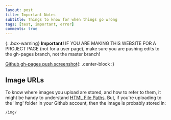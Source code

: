 ```yaml
---
layout: post
title: Important Notes
subtitle: Things to know for when things go wrong
tags: [test, important, error]
comments: true
---
```


{: .box-warning}
**Important!** IF YOU ARE MAKING THIS WEBSITE FOR A PROJECT PAGE (not for a user page), make sure you are pushing edits to the gh-pages branch, not the master branch!

[Github gh-pages push screenshot](/img/github-push-ghpages.png){: .center-block :}

## Image URLs

To know where images you upload are stored, and how to refer to them, it might be handy to understand [HTML File Paths](https://www.w3schools.com/Html/html_filepaths.asp). But, if you're uploading to the 'img' folder in your Github account, then the image is probably stored in:
~~~
/img/
~~~

